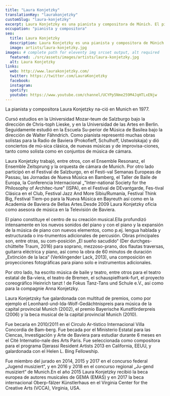 ```yaml
---
title: "Laura Konjetzky"
translationKey: "laurakonjetzky"
customSlug: "laura-konjetzky"
excerpt: Laura Konjetzky es una pianista y compositora de Múnich. El piano desempeña un papel fundamental en su trabajo de composición.
occupation: "pianista y compositora"
seo:
  title: Laura Konjetzky
  description: Laura Konjetzky es una pianista y compositora de Múnich. El piano desempeña un papel fundamental en su trabajo de composición.
  image: artists/laura-konjetzky.jpg
images: # complete path for eleventy img srcset output, alt required
  featured: ./src/assets/images/artists/laura-konjetzky.jpg
  alt: Laura Konjetzky
links:
  web: http://www.laurakonjetzky.com/
  twitter: https://twitter.com/LauraKonjetzky
  facebook:
  instagram:
  spotify:
  youtube: https://www.youtube.com/channel/UCYPp5Nme259M4JqHTLxENjw
---
```


La pianista y compositora Laura Konjetzky na-ció en Munich en 1977.

Cursó estudios en la Universidad Mozar-teum de Salzburgo bajo la dirección de Chris-toph Lieske, y en la Universidad de las Artes en Berlin. Seguidamente estudió en la Escuela Su-perior de Música de Basilea bajo la dirección de Walter Fähndrich. Como pianista representó muchas obras solistas para la Radio de Baviera (Prokofieff, Schulhoff, Ustwolskaja) y dió conciertos de mú-sica clásica, de nuevas músicas y de improvisa-ciones, tanto como solista como en conjuntos de música de cámara.

Laura Konjetzky trabajó, entre otros, con el Ensemble Resonanz, el Ensemble Zeitsprung y la orquesta de cámara de Munich. Por otro lado participó en el Festival de Salzburgo, en el Festi-val Semanas Europeas de Passau, las Jornadas de Nueva Música en Bamberg, el Taller de Baile de Europa, la Conferencia Internacional „"Inter-national Society for the Philosophy of Architec-ture" (ISPA), en el Festival de DEvantgarde, Fes-tival Clásica en el Club, Festival Jazz And More Sibiu/Rumanía, Festival Think Big, Festival Tiem-po para la Nueva Música en Bayreuth así como en la Academia de Baviera de Bellas Artes.Desde 2009 Laura Konjetzky oficia como asesora de música en la Televisión de Baviera.

El piano constituye el centro de su creación musical.Ella profundizó intensamente en los nuevos sonidos del piano y con el piano y la expansión de la música de piano con nuevos elementos, como p.ej. lengua hablada y estructurada o ins-trumentos adicionales de percusión. Obras principales son, entre otras, su com-posición „El sueño sacudido“ (Der durchges-chüttelte Traum, 2016) para soprano, mezzoso-prano, dos flautas traversas, guitarra eléctrica y piano, así como la obra de 60 minutos de duración „Extinción de la laca“ (Verklingender Lack, 2013), una composición en proyecciones fotográficas para piano solo e instrumentos adicionales.

Por otro lado, ha escrito música de baile y teatro, entre otros para el teatro estatal de Ba-viera, el teatro de Bremen, el schauspielfrank-furt, el proyecto coreográfico Heinrich tanzt ! de Fokus Tanz-Tans und Schule e.V., así como para la compagnie Anna Konjetzky.

Laura Konjetzsky fue galardonada con multitud de premios, como por ejemplo el Leonhard-und-Ida-Wolf-Gedächtnispreis para música de la capital provincial Munich (2002), el premio Bayerische Kunstförderpreis (2006) y la beca musical de la capital provincial Munich (2010).

Fue becaria en 2010/2011 en el Circulo Ar-tístico Internacional Villa Concordia de Bam-berg. Fue becada por el Ministerio Estatal para las Ciencas, Investigación y Arte de Baviera para estudiar durante 6 meses en el Cité Internatio-nale des Arts Paris. Fue seleccionada como compositora para el programa Djerassi Resident Artists 2013 en California, EEUU, y galardonada con el Helen L. Bing Fellowship.

Fue miembro del jurado en 2014, 2015 y 2017 en el concurso federal „Jugend musiziert“, y en 2016 y 2018 en el concurso regional „Ju-gend musiziert“ de Munich.En el año 2015 Laura Konjetzky recibió la beca europea de autores musicales de GEMA (EMAS) y en 2017 la beca internacional Oberp-fälzer Künstlerhaus en el Virginia Center for the Creative Arts (VCCA), Virginia, USA.
